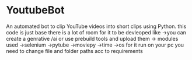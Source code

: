 # YoutubeBot
An automated bot to clip YouTube videos into short clips using Python.
this code is just base there is a lot of room for it to be devleoped like
    ->you can create a genrative /ai or use prebuild tools and upload them
    ->
modules used
    ->selenium
    ->pytube
    ->moviepy
    ->time
    ->os
for it run on your pc you need to change file and folder paths acc to requirements
